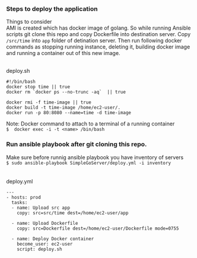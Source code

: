 ### Steps to deploy the application

Things to consider<br>
AMI is created which has docker image of golang. So while running Ansible scripts git clone this repo and copy Dockerfile into destination server. Copy `/src/time` into `app` folder of detination server. Then run following docker commands as stopping running instance, deleting it, building docker image and running a container out of this new image.<br><br>

deploy.sh
```
#!/bin/bash
docker stop time || true
docker rm `docker ps --no-trunc -aq`  || true

docker rmi -f time-image || true
docker build -t time-image /home/ec2-user/.
docker run -p 80:8080 --name=time -d time-image
```

Note: Docker command to attach to a terminal of a running container <br>
`$  docker exec -i -t <name> /bin/bash`


### Run ansible playbook after git cloning this repo.
Make sure before runnig ansible playbook you have inventory of servers<br>
`$ sudo ansible-playbook SimpleGoServer/deploy.yml -i inventory`
<br><br><br>
deploy.yml
```
---
- hosts: prod
  tasks:
  - name: Upload src app
    copy: src=src/time dest=/home/ec2-user/app

  - name: Upload Dockerfile
    copy: src=Dockerfile dest=/home/ec2-user/Dockerfile mode=0755

  - name: Deploy Docker container
    become_user: ec2-user
    script: deploy.sh
```